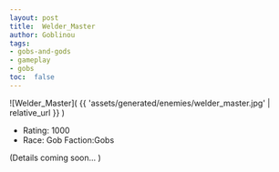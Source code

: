 ```yaml
---
layout: post
title:  Welder_Master
author: Goblinou
tags:
- gobs-and-gods
- gameplay
- gobs
toc:  false
---
```


![Welder_Master]( {{ 'assets/generated/enemies/welder_master.jpg' | relative_url }} )
- Rating: 1000
- Race: Gob  Faction:Gobs

(Details coming soon... )
